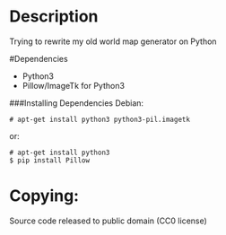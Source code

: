 # Description
Trying to rewrite my old world map generator on Python

#Dependencies
* Python3
* Pillow/ImageTk for Python3

###Installing Dependencies
Debian:
```
# apt-get install python3 python3-pil.imagetk
```
or:
```
# apt-get install python3
$ pip install Pillow
```

# Copying:
Source code released to public domain (CC0 license)